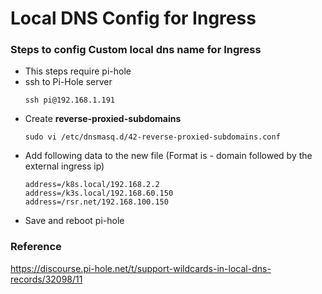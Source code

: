 # Local DNS Config for Ingress

### Steps to config Custom local dns name for Ingress

- This steps require pi-hole
- ssh to Pi-Hole server
  ```
  ssh pi@192.168.1.191
  ```
- Create **reverse-proxied-subdomains** 
  ```shell
  sudo vi /etc/dnsmasq.d/42-reverse-proxied-subdomains.conf
  ```
- Add following data to the new file (Format is - domain followed by the external ingress ip)
  ```text
  address=/k8s.local/192.168.2.2
  address=/k3s.local/192.168.60.150
  address=/rsr.net/192.168.100.150
  ```
- Save and reboot pi-hole

### Reference
  https://discourse.pi-hole.net/t/support-wildcards-in-local-dns-records/32098/11
 
